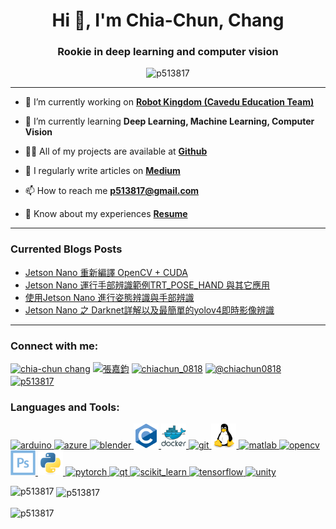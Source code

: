 <h1 align="center">Hi 👋, I'm Chia-Chun, Chang</h1>

<h3 align="center">Rookie in deep learning and computer vision</h3>

<p align="center"> <img src="https://komarev.com/ghpvc/?username=p513817&label=Profile%20views&color=0e75b6&style=flat" alt="p513817" /> </p>

<!-- <p align="left"> <a href="https://github.com/ryo-ma/github-profile-trophy"><img src="https://github-profile-trophy.vercel.app/?username=p513817" alt="p513817" /></a> </p> -->


---


- 🔭 I’m currently working on [**Robot Kingdom (Cavedu Education Team)**](https://robotkingdom.com.tw/)

- 🌱 I’m currently learning **Deep Learning, Machine Learning, Computer Vision**

- 👨‍💻 All of my projects are available at [**Github**](https://github.com/p513817)

- 📝 I regularly write articles on [**Medium**](https://@chiachun0818.medium.com/)

- 📫 How to reach me **p513817@gmail.com**

- 📄 Know about my experiences [**Resume**](./MyProfile.md)

---


### Currented Blogs Posts

<!-- BLOG-POST-LIST:START -->
- [Jetson Nano 重新編譯 OpenCV + CUDA](https://chiachun0818.medium.com/jetson-nano-%E9%87%8D%E6%96%B0%E7%B7%A8%E8%AD%AF-opencv-cuda-a65daf5988ab?source=rss-4b815605d122------2)
- [Jetson Nano 運行手部辨識範例TRT_POSE_HAND 與其它應用](https://chiachun0818.medium.com/jetson-nano-%E9%81%8B%E8%A1%8C%E6%89%8B%E9%83%A8%E8%BE%A8%E8%AD%98%E7%AF%84%E4%BE%8Btrt-pose-hand-%E8%88%87%E5%85%B6%E5%AE%83%E6%87%89%E7%94%A8-db71d3c73680?source=rss-4b815605d122------2)
- [使用Jetson Nano 進行姿態辨識與手部辨識](https://chiachun0818.medium.com/%E4%BD%BF%E7%94%A8jetson-nano-%E9%80%B2%E8%A1%8C%E5%A7%BF%E6%85%8B%E8%BE%A8%E8%AD%98%E8%88%87%E6%89%8B%E9%83%A8%E8%BE%A8%E8%AD%98-851d172cb273?source=rss-4b815605d122------2)
- [Jetson Nano 之 Darknet詳解以及最簡單的yolov4即時影像辨識](https://chiachun0818.medium.com/jetson-nano-%E4%B9%8B-darknet%E8%A9%B3%E8%A7%A3%E4%BB%A5%E5%8F%8A%E6%9C%80%E7%B0%A1%E5%96%AE%E7%9A%84yolov4%E5%8D%B3%E6%99%82%E5%BD%B1%E5%83%8F%E8%BE%A8%E8%AD%98-248e369b93c3?source=rss-4b815605d122------2)
<!-- BLOG-POST-LIST:END -->

---

<h3 align="left">Connect with me:</h3>
<p align="left">
<a href="https://linkedin.com/in/chia-chun-chang-7b2135141" target="blank"><img align="center" src="https://cdn.jsdelivr.net/npm/simple-icons@3.0.1/icons/linkedin.svg" alt="chia-chun chang" height="30" width="40" /></a>
<a href="https://fb.com/chiachun0818" target="blank"><img align="center" src="https://cdn.jsdelivr.net/npm/simple-icons@3.0.1/icons/facebook.svg" alt="張嘉鈞" height="30" width="40" /></a>
<a href="https://instagram.com/chiachun_0818" target="blank"><img align="center" src="https://cdn.jsdelivr.net/npm/simple-icons@3.0.1/icons/instagram.svg" alt="chiachun_0818" height="30" width="40" /></a>
<a href="https://medium.com/@chiachun0818" target="blank"><img align="center" src="https://cdn.jsdelivr.net/npm/simple-icons@3.0.1/icons/medium.svg" alt="@chiachun0818" height="30" width="40" /></a>
<a href="https://www.leetcode.com/p513817" target="blank"><img align="center" src="https://cdn.jsdelivr.net/npm/simple-icons@3.0.1/icons/leetcode.svg" alt="p513817" height="30" width="40" /></a>
</p>

<h3 align="left">Languages and Tools:</h3>
<p align="left"> <a href="https://www.arduino.cc/" target="_blank"> <img src="https://cdn.worldvectorlogo.com/logos/arduino-1.svg" alt="arduino" width="40" height="40"/> </a> <a href="https://azure.microsoft.com/en-in/" target="_blank"> <img src="https://www.vectorlogo.zone/logos/microsoft_azure/microsoft_azure-icon.svg" alt="azure" width="40" height="40"/> </a> <a href="https://www.blender.org/" target="_blank"> <img src="https://download.blender.org/branding/community/blender_community_badge_white.svg" alt="blender" width="40" height="40"/> </a> <a href="https://www.cprogramming.com/" target="_blank"> <img src="https://raw.githubusercontent.com/devicons/devicon/master/icons/c/c-original.svg" alt="c" width="40" height="40"/> </a> <a href="https://www.docker.com/" target="_blank"> <img src="https://raw.githubusercontent.com/devicons/devicon/master/icons/docker/docker-original-wordmark.svg" alt="docker" width="40" height="40"/> </a> <a href="https://git-scm.com/" target="_blank"> <img src="https://www.vectorlogo.zone/logos/git-scm/git-scm-icon.svg" alt="git" width="40" height="40"/> </a> <a href="https://www.linux.org/" target="_blank"> <img src="https://raw.githubusercontent.com/devicons/devicon/master/icons/linux/linux-original.svg" alt="linux" width="40" height="40"/> </a> <a href="https://www.mathworks.com/" target="_blank"> <img src="https://raw.githubusercontent.com/simple-icons/simple-icons/master/icons/mathworks.svg" alt="matlab" width="40" height="40"/> </a> <a href="https://opencv.org/" target="_blank"> <img src="https://www.vectorlogo.zone/logos/opencv/opencv-icon.svg" alt="opencv" width="40" height="40"/> </a> <a href="https://www.photoshop.com/en" target="_blank"> <img src="https://raw.githubusercontent.com/devicons/devicon/master/icons/photoshop/photoshop-line.svg" alt="photoshop" width="40" height="40"/> </a> <a href="https://www.python.org" target="_blank"> <img src="https://raw.githubusercontent.com/devicons/devicon/master/icons/python/python-original.svg" alt="python" width="40" height="40"/> </a> <a href="https://pytorch.org/" target="_blank"> <img src="https://www.vectorlogo.zone/logos/pytorch/pytorch-icon.svg" alt="pytorch" width="40" height="40"/> </a> <a href="https://www.qt.io/" target="_blank"> <img src="https://upload.wikimedia.org/wikipedia/commons/0/0b/Qt_logo_2016.svg" alt="qt" width="40" height="40"/> </a> <a href="https://scikit-learn.org/" target="_blank"> <img src="https://upload.wikimedia.org/wikipedia/commons/0/05/Scikit_learn_logo_small.svg" alt="scikit_learn" width="40" height="40"/> </a> <a href="https://www.tensorflow.org" target="_blank"> <img src="https://www.vectorlogo.zone/logos/tensorflow/tensorflow-icon.svg" alt="tensorflow" width="40" height="40"/> </a> <a href="https://unity.com/" target="_blank"> <img src="https://www.vectorlogo.zone/logos/unity3d/unity3d-icon.svg" alt="unity" width="40" height="40"/> </a> </p>

<p><img align="left" src="https://github-readme-stats.vercel.app/api/top-langs?username=p513817&show_icons=true&locale=en&layout=compact" alt="p513817" /></p>

<p>&nbsp;<img align="center" src="https://github-readme-stats.vercel.app/api?username=p513817&show_icons=true&locale=en" alt="p513817" /></p>

<p><img align="center" src="https://github-readme-streak-stats.herokuapp.com/?user=p513817&" alt="p513817" /></p>
